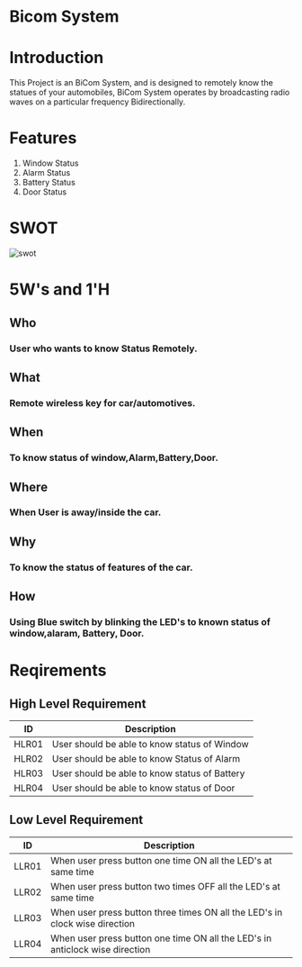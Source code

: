 # Bicom System

# Introduction
This Project is an BiCom System, and is designed to remotely know the statues of your automobiles, BiCom System operates by broadcasting radio waves on a particular frequency Bidirectionally.

# Features
1. Window Status
2. Alarm Status
3. Battery Status
4. Door Status

# SWOT
![swot](https://user-images.githubusercontent.com/46933088/157812492-94d2c31f-7f45-4c6f-9c1e-dac8a0d1755c.jpg)

# 5W's and 1'H
## Who
### User who wants to know Status Remotely.

## What
### Remote wireless key for car/automotives.

## When
### To know status of window,Alarm,Battery,Door. 

## Where
### When User is away/inside the car.

## Why
### To know the status of features of the car.
## How
### Using Blue switch by blinking the LED's to known status of window,alaram, Battery, Door.

# Reqirements
## High Level Requirement

| ID | Description |  
| ----- | ----- | 
| HLR01 |User should be able to know status of Window |
| HLR02 |User should be able to know Status of Alarm |
| HLR03 |User should be able to know status of Battery | 
| HLR04 |User should be able to know status of Door | 
 
## Low Level Requirement

| ID | Description |  
| ----- | ----- |
| LLR01 |When user press button one time ON all the LED's at same time|
| LLR02 |When user press button two times OFF all the LED's at same time| 
| LLR03 |When user press button three times ON all the LED's in clock wise direction|
| LLR04 |When user press button one time ON all the LED's in anticlock wise direction|


